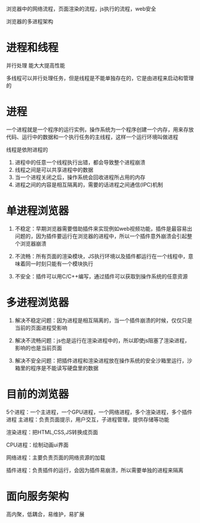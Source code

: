 浏览器中的网络流程，页面渲染的流程，js执行的流程，web安全

浏览器的多进程架构

# 进程和线程
并行处理 能大大提高性能

多线程可以并行处理任务，但是线程是不能单独存在的，它是由进程来启动和管理的

# 进程
一个进程就是一个程序的运行实例，操作系统为一个程序创建一个内存，用来存放代码、运行中的数据和一个执行任务的主线程，这样一个运行环境叫做进程

线程是依附进程的

1. 进程中的任意一个线程执行出错，都会导致整个进程崩溃
2. 线程之间是可以共享进程中的数据
3. 当一个进程关闭之后，操作系统会回收进程所占用的内存
4. 进程之间的内容是相互隔离的，需要的话进程之间通信(IPC)机制

# 单进程浏览器
1. 不稳定：早期浏览器需要借助插件来实现例如web视频功能，插件是最容易出问题的，因为插件要运行在浏览器的进程中，所以一个插件意外崩溃会引起整个浏览器崩溃

2. 不流畅：所有页面的渲染模块，JS执行环境以及插件都运行在一个线程中，意味着同一时刻只能有一个模块执行

3. 不安全：插件可以用C/C++编写，通过插件可以获取到操作系统的任意资源

# 多进程浏览器
1. 解决不稳定问题：因为进程是相互隔离的，当一个插件崩溃的时候，仅仅只是当前的页面进程受影响

2. 解决不流畅问题：js也是运行在渲染进程中的，所以即使js阻塞了渲染进程，影响的也是当前页面

3. 解决不安全问题：把插件进程和渲染进程放在操作系统的安全沙箱里运行，沙箱里的程序是不能读写硬盘里的数据

# 目前的浏览器
5个进程：一个主进程，一个GPU进程，一个网络进程，多个渲染进程，多个插件进程
主进程：负责页面提示，用户交互，子进程管理，提供存储等功能

渲染进程：把HTML,CSS,JS转换成页面

CPU进程：绘制动画ui界面

网络进程：主要负责页面的网络资源的加载

插件进程：负责插件的运行，会因为插件易崩溃，所以需要单独的进程来隔离

# 面向服务架构
高内聚，低耦合，易维护，易扩展